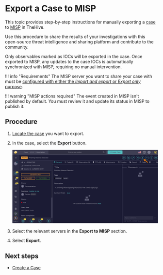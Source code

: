 # Export a Case to MISP

This topic provides step-by-step instructions for manually exporting a [case](../cases/about-cases.md) to [MISP](https://www.misp-project.org/) in TheHive.

Use this procedure to share the results of your investigations with this open-source threat intelligence and sharing platform and contribute to the community.

Only observables marked as IOCs will be exported in the case. Once exported to MISP, any updates to the case IOCs is automatically synchronized with MISP, requiring no manual intervention.

!!! info "Requirements"
    The MISP server you want to share your case with must be [configured with either the *Import and export* or *Export only* purpose](../../../administration/misp-integration/connect-a-misp-server.md).

!!! warning "MISP actions required"
    The event created in MISP isn't published by default. You must review it and update its status in MISP to publish it.

<h2>Procedure</h2>

1. [Locate the case](../cases/search-for-cases/find-a-case.md) you want to export.

2. In the case, select the **Export** button.

    ![Export a case](/thehive/images/user-guides/analyst-corner/cases/export-a-case.png)

3. Select the relevant servers in the **Export to MISP** section.

4. Select **Export**.

<h2>Next steps</h2>

* [Create a Case](create-a-new-case.md)